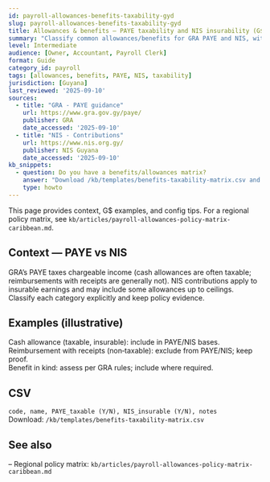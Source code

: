 ```yaml
---
id: payroll-allowances-benefits-taxability-gyd
slug: payroll-allowances-benefits-taxability-gyd
title: Allowances & benefits — PAYE taxability and NIS insurability (G$)
summary: "Classify common allowances/benefits for GRA PAYE and NIS, with G$ examples and config tips. Links to a benefits taxability matrix CSV."
level: Intermediate
audience: [Owner, Accountant, Payroll Clerk]
format: Guide
category_id: payroll
tags: [allowances, benefits, PAYE, NIS, taxability]
jurisdiction: [Guyana]
last_reviewed: '2025-09-10'
sources:
  - title: "GRA - PAYE guidance"
    url: https://www.gra.gov.gy/paye/
    publisher: GRA
    date_accessed: '2025-09-10'
  - title: "NIS - Contributions"
    url: https://www.nis.org.gy/
    publisher: NIS Guyana
    date_accessed: '2025-09-10'
kb_snippets:
  - question: Do you have a benefits/allowances matrix?
    answer: "Download /kb/templates/benefits-taxability-matrix.csv and configure PAYE and NIS flags per category."
    type: howto
---
```


This page provides context, G$ examples, and config tips. For a regional policy matrix, see `kb/articles/payroll-allowances-policy-matrix-caribbean.md`.

## Context — PAYE vs NIS
GRA’s PAYE taxes chargeable income (cash allowances are often taxable; reimbursements with receipts are generally not). NIS contributions apply to insurable earnings and may include some allowances up to ceilings. Classify each category explicitly and keep policy evidence.

## Examples (illustrative)
Cash allowance (taxable, insurable): include in PAYE/NIS bases.  
Reimbursement with receipts (non‑taxable): exclude from PAYE/NIS; keep proof.  
Benefit in kind: assess per GRA rules; include where required.

## CSV
`code, name, PAYE_taxable (Y/N), NIS_insurable (Y/N), notes`  
Download: `/kb/templates/benefits-taxability-matrix.csv`

## See also
– Regional policy matrix: `kb/articles/payroll-allowances-policy-matrix-caribbean.md`
